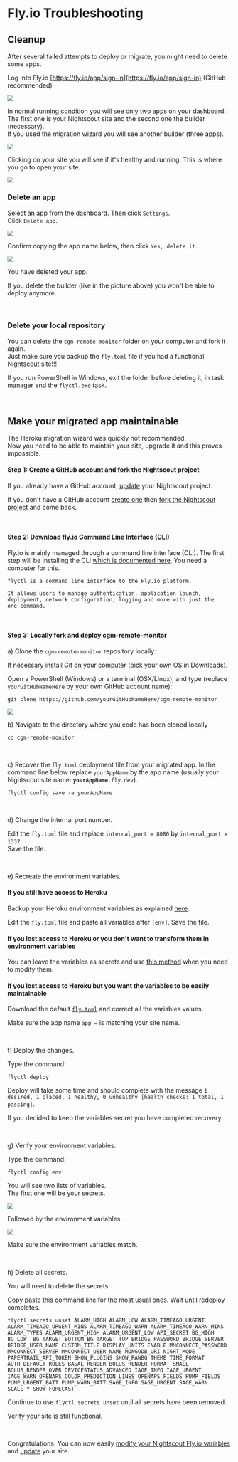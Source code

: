 # Fly.io Troubleshooting

## Cleanup

After several failed attempts to deploy or migrate, you might need to delete some apps.

Log into Fly.io [https://fly.io/app/sign-in](https://fly.io/app/sign-in) (GitHub recommended)

<img src="../../vendors/fly.io/img/FlyIO00.png" style="zoom:80%;" />

In normal running condition you will see only two apps on your dashboard:  
The first one is your Nightscout site and the second one the builder (necessary).  
If you used the migration wizard you will see another builder (three apps).

<img src="../../vendors/fly.io/img/FlyT01.png" style="zoom:80%;" />

</br>

Clicking on your site you will see if it's healthy and running. This is where you go to open your site.

<img src="../../vendors/fly.io/img/FlyT01.png" style="zoom:80%;" />

</br>

### Delete an app

Select an app from the dashboard. Then click `Settings`.  
Click `Delete app`.

<img src="../../vendors/fly.io/img/FlyT03.png" style="zoom:80%;" />

Confirm copying the app name below, then click `Yes, delete it`.

<img src="../../vendors/fly.io/img/FlyT04.png" style="zoom:80%;" />

You have deleted your app.

If you delete the builder (like in the picture above) you won't be able to deploy anymore.

</br>

### Delete your local repository

You can delete the `cgm-remote-monitor` folder on your computer and fork it again.  
Just make sure you backup the `fly.toml` file if you had a functional Nightscout site!!!

If you run PowerShell in Windows, exit the folder before deleting it, in task manager end the `flyctl.exe` task. 

</br>

## Make your migrated app maintainable

The Heroku migration wizard was quickly not recommended.  
Now you need to be able to maintain your site, upgrade it and this proves impossible.

#### Step 1: Create a GitHub account and fork the Nightscout project

If you already have a GitHub account, [update](../../../nightscout/github/#update-your-nightscout-fork) your Nightscout project.

If you don't have a GitHub account [create one](../../../nightscout/github/#create-a-github-account) then [fork the Nightscout project](../../../nightscout/github/#fork-the-nightscout-project) and come back.

</br>

#### Step 2: Download fly.io Command Line Interface (CLI)

Fly.io is mainly managed through a command line interface (CLI). The first step will be installing the CLI [which is documented here](https://fly.io/docs/flyctl/installing/). You need a computer for this.

```
flyctl is a command line interface to the Fly.io platform.

It allows users to manage authentication, application launch,
deployment, network configuration, logging and more with just the
one command.
```

</br>

#### Step 3: Locally fork and deploy cgm-remote-monitor

a) Clone the `cgm-remote-monitor` repository locally:

If necessary install [Git](https://git-scm.com/downloads) on your computer (pick your own OS in Downloads).

Open a PowerShell (Windows) or a terminal (OSX/Linux), and type (replace `yourGitHubNameHere` by your own GitHub account name):

```
git clone https://github.com/yourGitHubNameHere/cgm-remote-monitor
```

<img src="../img/FlyIO01.png" style="zoom:80%;" />

</br>

b) Navigate to the directory where you code has been cloned locally

```
cd cgm-remote-monitor
```

</br>

c) Recover the `fly.toml` deployment file from your migrated app. In the command line below replace `yourAppName` by the app name (usually your Nightscout site name: **`yourAppName`**`.fly.dev`).

```
flyctl config save -a yourAppName
```

</br>

d) Change the internal port number.

Edit the `fly.toml` file and replace `internal_port = 8080` by `internal_port = 1337`.  
Save the file.

</br>

e) Recreate the environment variables.

#### If you still have access to Heroku

Backup your Heroku environment variables as explained [here](../heroku/#method-2-export).

Edit the `fly.toml` file and paste all variables after `[env]`. Save the file.

#### If you lost access to Heroku or you don't want to transform them in environment variables

You can leave the variables as secrets and use [this method](../../vendors/fly.io/new_user/#secrets) when you need to modify them.

#### If you lost access to Heroku but you want the variables to be easily maintainable

Download the default [`fly.toml`](fly.toml) and correct all the variables values.

Make sure the app name `app =`  is matching your site name.

</br>

f) Deploy the changes.

Type the command:

```
flyctl deploy
```

Deploy will take some time and should complete with the message `1 desired, 1 placed, 1 healthy, 0 unhealthy [health checks: 1 total, 1 passing]`.

If you decided to keep the variables secret you have completed recovery.

</br>

g) Verify your environment variables:

Type the command:

```
flyctl config env
```

You will see two lists of variables.  
The first one will be your secrets.

<img src="../../vendors/fly.io/img/FlyT05.png" style="zoom:80%;" />

Followed by the environment variables.

<img src="../../vendors/fly.io/img/FlyT06.png" style="zoom:80%;" />

Make sure the environment variables match.

</br>

h) Delete all secrets.

You will need to delete the secrets.

Copy paste this command line for the most usual ones. Wait until redeploy completes.

```
flyctl secrets unset ALARM_HIGH ALARM_LOW ALARM_TIMEAGO_URGENT ALARM_TIMEAGO_URGENT_MINS ALARM_TIMEAGO_WARN ALARM_TIMEAGO_WARN_MINS ALARM_TYPES ALARM_URGENT_HIGH ALARM_URGENT_LOW API_SECRET BG_HIGH BG_LOW  BG_TARGET_BOTTOM BG_TARGET_TOP BRIDGE_PASSWORD BRIDGE_SERVER BRIDGE_USER_NAME CUSTOM_TITLE DISPLAY_UNITS ENABLE MMCONNECT_PASSWORD MMCONNECT_SERVER MMCONNECT_USER_NAME MONGODB_URI NIGHT_MODE PAPERTRAIL_API_TOKEN SHOW_PLUGINS SHOW_RAWBG THEME TIME_FORMAT AUTH_DEFAULT_ROLES BASAL_RENDER BOLUS_RENDER_FORMAT_SMALL BOLUS_RENDER_OVER DEVICESTATUS_ADVANCED IAGE_INFO IAGE_URGENT IAGE_WARN OPENAPS_COLOR_PREDICTION_LINES OPENAPS_FIELDS PUMP_FIELDS PUMP_URGENT_BATT PUMP_WARN_BATT SAGE_INFO SAGE_URGENT SAGE_WARN SCALE_Y SHOW_FORECAST
```

Continue to use `flyctl secrets unset` until all secrets have been removed.

Verify your site is still functional.

</br>

Congratulations. You can now easily [modify your Nightscout Fly.io variables](../../vendors/fly.io/new_user/#env-variables) and [update](../../update/update) your site.
